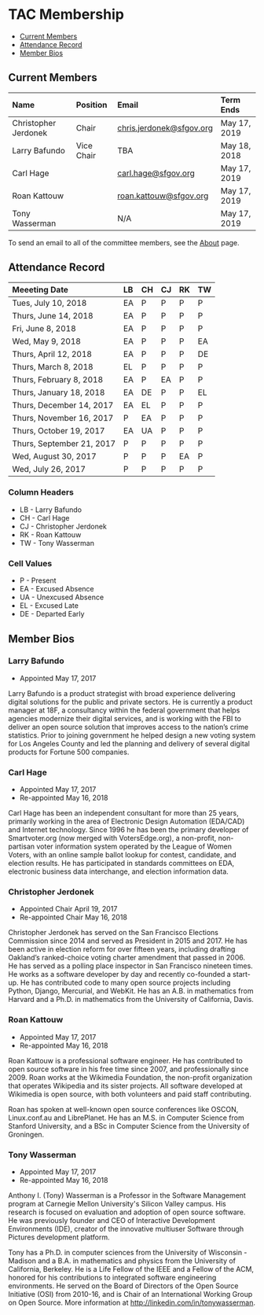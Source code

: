 # TAC Membership

* [Current Members](#current-members)
* [Attendance Record](#attendance-record)
* [Member Bios](#member-bios)


## Current Members

| Name                 | Position   | Email                      | Term Ends      |
|:---------------------|:-----------|:---------------------------|:---------------|
| Christopher Jerdonek | Chair      | <chris.jerdonek@sfgov.org> | May 17, 2019   |
| Larry Bafundo        | Vice Chair | TBA                        | May 18, 2018   |
| Carl Hage            |            | <carl.hage@sfgov.org>      | May 17, 2019   |
| Roan Kattouw         |            | <roan.kattouw@sfgov.org>   | May 17, 2019   |
| Tony Wasserman       |            | N/A                        | May 17, 2019   |

To send an email to all of the committee members, see the [About](about) page.


## Attendance Record


| Meeeting Date             | LB | CH | CJ | RK | TW |
|:--------------------------|:---|:---|:---|:---|:---|
| Tues, July 10, 2018       | EA |  P |  P |  P |  P |
| Thurs, June 14, 2018      | EA |  P |  P |  P |  P |
| Fri, June 8, 2018         | EA |  P |  P |  P |  P |
| Wed, May 9, 2018          | EA |  P |  P |  P | EA |
| Thurs, April 12, 2018     | EA |  P |  P |  P | DE |
| Thurs, March 8, 2018      | EL |  P |  P |  P |  P |
| Thurs, February 8, 2018   | EA |  P | EA |  P |  P |
| Thurs, January 18, 2018   | EA | DE |  P |  P | EL |
| Thurs, December 14, 2017  | EA | EL |  P |  P |  P |
| Thurs, November 16, 2017  |  P | EA |  P |  P |  P |
| Thurs, October 19, 2017   | EA | UA |  P |  P |  P |
| Thurs, September 21, 2017 |  P |  P |  P |  P |  P |
| Wed, August 30, 2017      |  P |  P |  P | EA |  P |
| Wed, July 26, 2017        |  P |  P |  P |  P |  P |


### Column Headers

- LB - Larry Bafundo
- CH - Carl Hage
- CJ - Christopher Jerdonek
- RK - Roan Kattouw
- TW - Tony Wasserman

### Cell Values

- P - Present
- EA - Excused Absence
- UA - Unexcused Absence
- EL - Excused Late
- DE - Departed Early


## Member Bios


### Larry Bafundo

* Appointed May 17, 2017

Larry Bafundo is a product strategist with broad experience delivering
digital solutions for the public and private sectors. He is currently a
product manager at 18F, a consultancy within the federal government that
helps agencies modernize their digital services, and is working with the FBI
to deliver an open source solution that improves access to the nation’s crime
statistics. Prior to joining government he helped design a new voting system
for Los Angeles County and led the planning and delivery of several digital
products for Fortune 500 companies.


### Carl Hage

* Appointed May 17, 2017
* Re-appointed May 16, 2018

Carl Hage has been an independent consultant for more than 25 years,
primarily working in the area of Electronic Design Automation (EDA/CAD) and
Internet technology. Since 1996 he has been the primary developer of
Smartvoter.org (now merged with VotersEdge.org), a non-profit, non-partisan
voter information system operated by the League of Women Voters, with an
online sample ballot lookup for contest, candidate, and election results. He
has participated in standards committees on EDA, electronic business data
interchange, and election information data.


### Christopher Jerdonek

* Appointed Chair April 19, 2017
* Re-appointed Chair May 16, 2018

Christopher Jerdonek has served on the San Francisco Elections Commission
since 2014 and served as President in 2015 and 2017. He has been active in
election reform for over fifteen years, including drafting Oakland’s
ranked-choice voting charter amendment that passed in 2006. He has served as
a polling place inspector in San Francisco nineteen times. He works as a
software developer by day and recently co-founded a start-up. He has
contributed code to many open source projects including Python, Django,
Mercurial, and WebKit. He has an A.B. in mathematics from Harvard and a Ph.D.
in mathematics from the University of California, Davis.


### Roan Kattouw

* Appointed May 17, 2017
* Re-appointed May 16, 2018

Roan Kattouw is a professional software engineer. He has contributed to open
source software in his free time since 2007, and professionally since 2009.
Roan works at the Wikimedia Foundation, the non-profit organization that
operates Wikipedia and its sister projects. All software developed at
Wikimedia is open source, with both volunteers and paid staff contributing.

Roan has spoken at well-known open source conferences like OSCON,
Linux.conf.au and LibrePlanet. He has an M.S. in Computer Science from
Stanford University, and a BSc in Computer Science from the University of
Groningen.


### Tony Wasserman

* Appointed May 17, 2017
* Re-appointed May 16, 2018

Anthony I. (Tony) Wasserman is a Professor in the Software Management program
at Carnegie Mellon University's Silicon Valley campus. His research is
focused on evaluation and adoption of open source software. He was previously
founder and CEO of Interactive Development Environments (IDE), creator of the
innovative multiuser Software through Pictures development platform.

Tony has a Ph.D. in computer sciences from the University of Wisconsin -
Madison and a B.A. in mathematics and physics from the University of
California, Berkeley. He is a Life Fellow of the IEEE and a Fellow of the
ACM, honored for his contributions to integrated software engineering
environments. He served on the Board of Directors of the Open Source
Initiative (OSI) from 2010-16, and is Chair of an International Working Group
on Open Source. More information at <http://linkedin.com/in/tonywasserman>.
